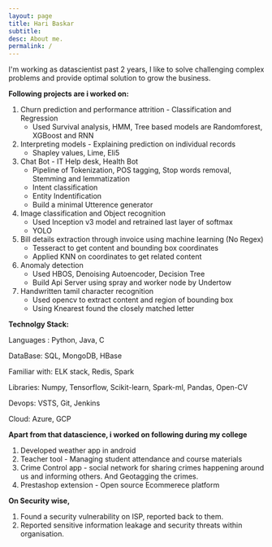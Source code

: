 ```yaml
---
layout: page
title: Hari Baskar
subtitle:
desc: About me.
permalink: /
---
```


I'm working as datascientist past 2 years, I like to solve challenging complex problems and provide optimal solution to grow the business.

**Following projects are i worked on:**
1) Churn prediction and performance attrition - Classification and Regression
   - Used Survival analysis, HMM, Tree based models are Randomforest, XGBoost and RNN
2) Interpreting models - Explaining prediction on individual records
   - Shapley values, Lime, Eli5 
3) Chat Bot - IT Help desk, Health Bot
   - Pipeline of Tokenization, POS tagging, Stop words removal, Stemming and lemmatization
   - Intent classification
   - Entity Indentification
   - Build a minimal Utterence generator
4) Image classification and Object recognition
   - Used Inception v3 model and retrained last layer of softmax
   - YOLO
5) Bill details extraction through invoice using machine learning (No Regex)
   - Tesseract to get content and bounding box coordinates
   - Applied KNN on coordinates to get related content
6) Anomaly detection
   - Used HBOS, Denoising Autoencoder, Decision Tree
   - Build Api Server using spray and worker node by Undertow
7) Handwritten tamil character recognition
   - Used opencv to extract content and region of bounding box
   - Using Knearest found the closely matched letter
   
**Technolgy Stack:**

Languages : Python, Java, C 

DataBase: SQL, MongoDB, HBase

Familiar with: ELK stack, Redis, Spark

Libraries: Numpy, Tensorflow, Scikit-learn, Spark-ml, Pandas, Open-CV

Devops: VSTS, Git, Jenkins

Cloud: Azure, GCP

**Apart from that datascience, i worked on following during my college**
1) Developed weather app in android
2) Teacher tool - Managing student attendance and course materials
3) Crime Control app - social network for sharing crimes happening around us and informing others. And Geotagging the crimes.
4) Prestashop extension - Open source Ecommerece platform 

**On Security wise,**
1. Found a security vulnerability on ISP, reported back to them.
2. Reported sensitive information leakage and security threats within organisation.

